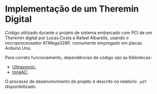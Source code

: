 # Implementação de um Theremin Digital

Código utilizado durante o projeto de sistema embarcado com PCI de um Theremin digital por Lucas Costa e Rafael Albarello, usando o microprocessador ATMega328P, comumente empregado em placas Arduino Uno. 

Para correto funcionamento, dependências de código são as bibliotecas:
- [Ultrassonic](https://github.com/filipeflop/Ultrasonic);
- [toneAC](https://bitbucket.org/teckel12/arduino-toneac/wiki/Home);

O processo de desenvolvimento do projeto é descrito no relatório `.pdf` disponibilizado.